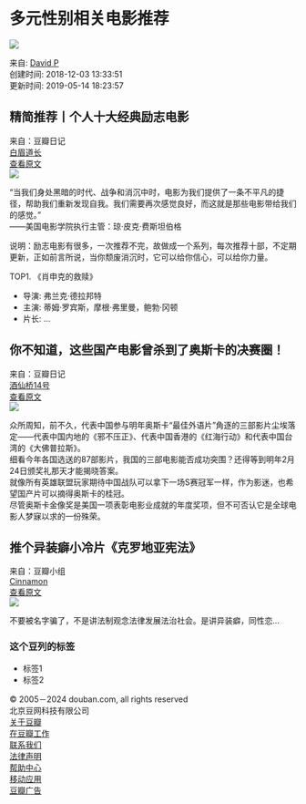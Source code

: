 # 多元性别相关电影推荐

![](https://img9.doubanio.com/view/elanor_image/raw/public/MJV892V4.jpg)

来自: [David P](https://www.douban.com/people/178642846/)  
创建时间: 2018-12-03 13:33:51  
更新时间: 2019-05-14 18:23:57  

## 精简推荐丨个人十大经典励志电影

来自：豆瓣日记  
[白眉道长](https://www.douban.com/people/4476933/)  
[查看原文](https://www.douban.com/note/715540498/)  
[![](https://img3.doubanio.com/view/note/small/public/p60233793.webp)](https://www.douban.com/note/715540498/)

“当我们身处黑暗的时代、战争和消沉中时，电影为我们提供了一条不平凡的捷径，帮助我们重新发现自我。我们需要再次感觉良好，而这就是那些电影带给我们的感觉。”  
——美国电影学院执行主管：琼·皮克·费斯坦伯格  

说明：励志电影有很多，一次推荐不完，故做成一个系列，每次推荐十部，不定期更新，正如前言所说，当你颓废消沉时，它可以给你信心，可以给你力量。  

TOP1. 《肖申克的救赎》
- 导演: 弗兰克·德拉邦特
- 主演: 蒂姆·罗宾斯，摩根·弗里曼，鲍勃·冈顿
- 片长: ...  

## 你不知道，这些国产电影曾杀到了奥斯卡的决赛圈！

来自：豆瓣日记  
[酒仙桥14号](https://www.douban.com/people/167071520/)  
[查看原文](https://www.douban.com/note/694822515/)  
[![](https://img2.doubanio.com/view/note/small/public/p55205681.webp)](https://www.douban.com/note/694822515/)

众所周知，前不久，代表中国参与明年奥斯卡“最佳外语片”角逐的三部影片尘埃落定——代表中国内地的《邪不压正》、代表中国香港的《红海行动》和代表中国台湾的《大佛普拉斯》。  
细看今年各国选送的87部影片，我国的三部电影能否成功突围？还得等到明年2月24日颁奖礼那天才能揭晓答案。  
就像所有英雄联盟玩家期待中国战队可以拿下一场S赛冠军一样，作为影迷，也希望国产片可以摘得奥斯卡的桂冠。  
尽管奥斯卡金像奖是美国一项表彰电影业成就的年度奖项，但不可否认它是全球电影人梦寐以求的一份殊荣。  

## 推个异装癖小冷片《克罗地亚宪法》

来自：豆瓣小组  
[Cinnamon](https://www.douban.com/people/186624294/)  
[查看原文](https://www.douban.com/group/topic/128756186/)  
[![](https://img9.doubanio.com/view/group_topic/large/public/p151119315.jpg)](https://www.douban.com/group/topic/128756186/)

不要被名字骗了，不是讲法制观念法律发展法治社会。是讲异装癖，同性恋...

### 这个豆列的标签
- 标签1
- 标签2

© 2005－2024 douban.com, all rights reserved  
北京豆网科技有限公司  
[关于豆瓣](https://www.douban.com/about)  
[在豆瓣工作](https://www.douban.com/jobs)  
[联系我们](https://www.douban.com/about?topic=contactus)  
[法律声明](https://www.douban.com/about/legal)  
[帮助中心](https://help.douban.com/?app=main)  
[移动应用](https://www.douban.com/doubanapp/)  
[豆瓣广告](https://www.douban.com/partner/)